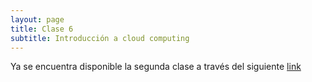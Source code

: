 ```yaml
---
layout: page
title: Clase 6
subtitle: Introducción a cloud computing
---
```

Ya se encuentra disponible la segunda clase a través del siguiente [link](https://docs.google.com/presentation/d/10KdqVEFuDof6cc0D_kImfhYjJgmDG_2Z3esS9mLKTg4/edit?usp=sharing)
